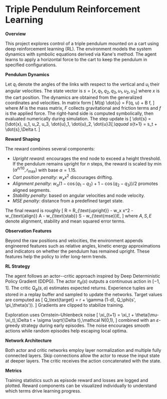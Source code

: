 # Triple Pendulum Reinforcement Learning

**Overview**

This project explores control of a triple pendulum mounted on a cart using deep reinforcement learning (RL). The environment models the system dynamics with symbolic equations derived via Kane's method. The agent learns to apply a horizontal force to the cart to keep the pendulum in specified configurations.

**Pendulum Dynamics**

Let $q_i$ denote the angles of the links with respect to the vertical and $u_i$ their angular velocities. The state vector is $s = [x, q_1, q_2, q_3, u_1, u_2, u_3]$ where $x$ is the cart position. The dynamics are obtained from the generalized coordinates and velocities. In matrix form
\[
M(q) \dot{u} = F(q, u) + B f,
\]
where $M$ is the mass matrix, $F$ collects gravitational and friction terms and $f$ is the applied force. The right-hand side is computed symbolically, then evaluated numerically during simulation. The step update is
\[
\dot{s} = [\dot{x}, u_1, u_2, u_3, \dot{u}_1, \dot{u}_2, \dot{u}_3],\qquad s_{t+1} = s_t + \dot{s}\,\Delta t.
\]

**Reward Shaping**

The reward combines several components:

- *Upright reward*: encourages the end node to exceed a height threshold. If the pendulum remains upright for $n$ steps, the reward is scaled by $\min(\alpha^{n/10}, r_{\max})$ with base $\alpha=1.15$.
- *Cart position penalty*: $w_x x^2$ discourages drifting.
- *Alignment penalty*: $w_a\bigl(1-\cos(q_1-q_2) + 1-\cos(q_2-q_3)\bigr)/2$ promotes aligned segments.
- *Stability penalty*: based on angular velocities and node velocity.
- *MSE penalty*: distance from a predefined target state.

The final reward is roughly
\[
R = R_{\text{upright}} - w_x x^2 - w_{\text{align}} A - w_{\text{stab}} S - w_{\text{mse}}E,
\]
where $A,S,E$ denote alignment, stability and mean squared error terms.

**Observation Features**

Beyond the raw positions and velocities, the environment appends engineered features such as relative angles, kinetic energy approximations and indicators on whether the pendulum has remained upright. These features help the policy to infer long-term trends.

**RL Strategy**

The agent follows an actor--critic approach inspired by Deep Deterministic Policy Gradient (DDPG). The actor $\pi_\theta(s)$ outputs a continuous action in $[-1,1]$. The critic $Q_\phi(s,a)$ estimates expected returns. Experience tuples are stored in a replay buffer and sampled to update the networks. Target values are computed as
\[
Q_\text{target} = r + \gamma (1-d)\, Q_\phi(s', \pi_\theta(s')).
\]
Gradients are clipped to stabilize training.

Exploration uses Ornstein–Uhlenbeck noise
\[
\xi_{t+1} = \xi_t + \theta(\mu-\xi_t)\,\Delta t + \sigma \sqrt{\Delta t}\,\mathcal N(0,1),
\]
combined with an $\varepsilon$-greedy strategy during early episodes. The noise encourages smooth actions while random episodes help escaping local optima.

**Network Architecture**

Both actor and critic networks employ layer normalization and multiple fully connected layers. Skip connections allow the actor to reuse the input state at deeper layers. The critic receives the action concatenated with the state.

**Metrics**

Training statistics such as episode reward and losses are logged and plotted. Reward components can be visualized individually to understand which terms drive learning progress.


